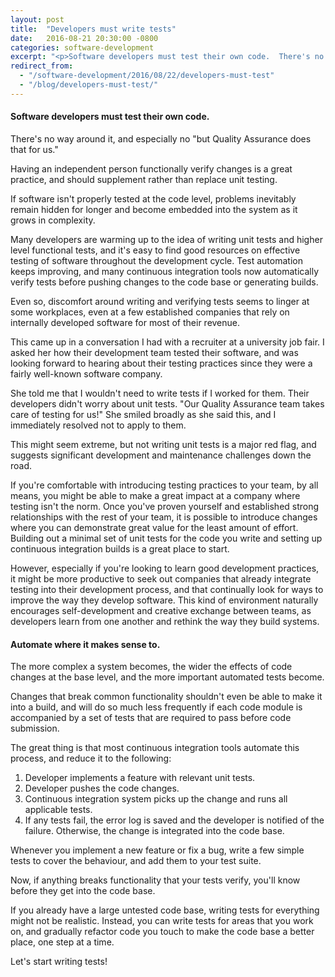 ```yaml
---
layout: post
title:  "Developers must write tests"
date:   2016-08-21 20:30:00 -0800
categories: software-development
excerpt: "<p>Software developers must test their own code.  There's no way around it, and especially no \"but Quality Assurance does that for us.\"</p>"
redirect_from:
  - "/software-development/2016/08/22/developers-must-test"
  - "/blog/developers-must-test/"
---
```


#### Software developers must test their own code.

There's no way around it, and especially no "but Quality Assurance does that for us."

Having an independent person functionally verify changes is a great practice, and should supplement rather than replace unit testing.

If software isn't properly tested at the code level, problems inevitably remain hidden for longer and become embedded into the system as it grows in complexity.

Many developers are warming up to the idea of writing unit tests and higher level functional tests, and it's easy to find good resources on effective testing of software throughout the development cycle.  Test automation keeps improving, and many continuous integration tools now automatically verify tests before pushing changes to the code base or generating builds.

Even so, discomfort around writing and verifying tests seems to linger at some workplaces, even at a few established companies that rely on internally developed software for most of their revenue.

This came up in a conversation I had with a recruiter at a university job fair.  I asked her how their development team tested their software, and was looking forward to hearing about their testing practices since they were a fairly well-known software company.

She told me that I wouldn't need to write tests if I worked for them.  Their developers didn't worry about unit tests.  "Our Quality Assurance team takes care of testing for us!"  She smiled broadly as she said this, and I immediately resolved not to apply to them.

This might seem extreme, but not writing unit tests is a major red flag, and suggests significant development and maintenance challenges down the road.

If you're comfortable with introducing testing practices to your team, by all means, you might be able to make a great impact at a company where testing isn't the norm.  Once you've proven yourself and established strong relationships with the rest of your team, it is possible to introduce changes where you can demonstrate great value for the least amount of effort.  Building out a minimal set of unit tests for the code you write and setting up continuous integration builds is a great place to start.

However, especially if you're looking to learn good development practices, it might be more productive to seek out companies that already integrate testing into their development process, and that continually look for ways to improve the way they develop software.  This kind of environment naturally encourages self-development and creative exchange between teams, as developers learn from one another and rethink the way they build systems.

#### Automate where it makes sense to.

The more complex a system becomes, the wider the effects of code changes at the base level, and the more important automated tests become.

Changes that break common functionality shouldn't even be able to make it into a build, and will do so much less frequently if each code module is accompanied by a set of tests that are required to pass before code submission.

The great thing is that most continuous integration tools automate this process, and reduce it to the following:

1. Developer implements a feature with relevant unit tests.
2. Developer pushes the code changes.
3. Continuous integration system picks up the change and runs all applicable tests.
4. If any tests fail, the error log is saved and the developer is notified of the failure.  Otherwise, the change is integrated into the code base.

Whenever you implement a new feature or fix a bug, write a few simple tests to cover the behaviour, and add them to your test suite.

Now, if anything breaks functionality that your tests verify, you'll know before they get into the code base.

If you already have a large untested code base, writing tests for everything might not be realistic.  Instead, you can write tests for areas that you work on, and gradually refactor code you touch to make the code base a better place, one step at a time.

Let's start writing tests!
